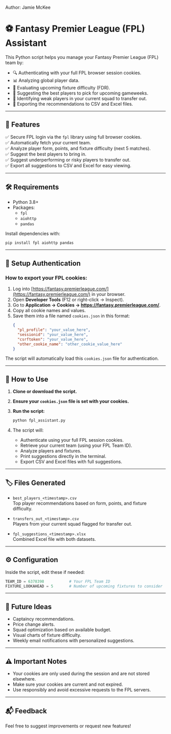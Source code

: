 Author: Jamie McKee


# ⚽ Fantasy Premier League (FPL) Assistant

This Python script helps you manage your Fantasy Premier League (FPL) team by:
- 🔍 Authenticating with your full FPL browser session cookies.
- 📊 Analyzing global player data.
- 📅 Evaluating upcoming fixture difficulty (FDR).
- 🧠 Suggesting the best players to pick for upcoming gameweeks.
- 🔄 Identifying weak players in your current squad to transfer out.
- 📁 Exporting the recommendations to CSV and Excel files.

---

## 🚀 Features
✅ Secure FPL login via the `fpl` library using full browser cookies.  
✅ Automatically fetch your current team.  
✅ Analyze player form, points, and fixture difficulty (next 5 matches).  
✅ Suggest the best players to bring in.  
✅ Suggest underperforming or risky players to transfer out.  
✅ Export all suggestions to CSV and Excel for easy viewing.

---

## 🛠 Requirements
- Python 3.8+
- Packages:
  - `fpl`
  - `aiohttp`
  - `pandas`

Install dependencies with:
```bash
pip install fpl aiohttp pandas
```

---

## 🔐 Setup Authentication

### How to export your FPL cookies:
1. Log into [https://fantasy.premierleague.com/](https://fantasy.premierleague.com/) in your browser.
2. Open **Developer Tools** (F12 or right-click → Inspect).
3. Go to **Application → Cookies → https://fantasy.premierleague.com/**.
4. Copy all cookie names and values.
5. Save them into a file named `cookies.json` in this format:
   ```json
   {
     "pl_profile": "your_value_here",
     "sessionid": "your_value_here",
     "csrftoken": "your_value_here",
     "other_cookie_name": "other_cookie_value_here"
   }
   ```

The script will automatically load this `cookies.json` file for authentication.

---

## 🔧 How to Use

1. **Clone or download the script.**
2. **Ensure your `cookies.json` file is set with your cookies.**
3. **Run the script:**
   ```bash
   python fpl_assistant.py
   ```

4. The script will:
   - Authenticate using your full FPL session cookies.
   - Retrieve your current team (using your FPL Team ID).
   - Analyze players and fixtures.
   - Print suggestions directly in the terminal.
   - Export CSV and Excel files with full suggestions.

---

## 🏷 Files Generated
- `best_players_<timestamp>.csv`  
  Top player recommendations based on form, points, and fixture difficulty.

- `transfers_out_<timestamp>.csv`  
  Players from your current squad flagged for transfer out.

- `fpl_suggestions_<timestamp>.xlsx`  
  Combined Excel file with both datasets.

---

## ⚙️ Configuration
Inside the script, edit these if needed:
```python
TEAM_ID = 6378398           # Your FPL Team ID
FIXTURE_LOOKAHEAD = 5       # Number of upcoming fixtures to consider
```

---

## 🌟 Future Ideas
- Captaincy recommendations.
- Price change alerts.
- Squad optimization based on available budget.
- Visual charts of fixture difficulty.
- Weekly email notifications with personalized suggestions.

---

## ⚠️ Important Notes
- Your cookies are only used during the session and are not stored elsewhere.
- Make sure your cookies are current and not expired.
- Use responsibly and avoid excessive requests to the FPL servers.

---

## 📬 Feedback
Feel free to suggest improvements or request new features!
